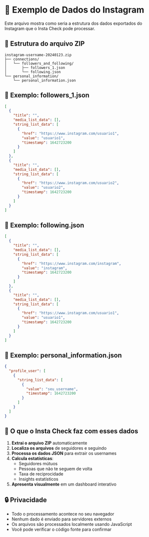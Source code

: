 # 📁 Exemplo de Dados do Instagram

Este arquivo mostra como seria a estrutura dos dados exportados do Instagram que o Insta Check pode processar.

## 📂 Estrutura do arquivo ZIP

```
instagram-username-20240123.zip
├── connections/
│   └── followers_and_following/
│       ├── followers_1.json
│       └── following.json
└── personal_information/
    └── personal_information.json
```

## 📄 Exemplo: followers_1.json

```json
[
  {
    "title": "",
    "media_list_data": [],
    "string_list_data": [
      {
        "href": "https://www.instagram.com/usuario1",
        "value": "usuario1",
        "timestamp": 1642723200
      }
    ]
  },
  {
    "title": "",
    "media_list_data": [],
    "string_list_data": [
      {
        "href": "https://www.instagram.com/usuario2", 
        "value": "usuario2",
        "timestamp": 1642723200
      }
    ]
  }
]
```

## 📄 Exemplo: following.json

```json
[
  {
    "title": "",
    "media_list_data": [],
    "string_list_data": [
      {
        "href": "https://www.instagram.com/instagram",
        "value": "instagram",
        "timestamp": 1642723200
      }
    ]
  },
  {
    "title": "",
    "media_list_data": [],
    "string_list_data": [
      {
        "href": "https://www.instagram.com/usuario1",
        "value": "usuario1", 
        "timestamp": 1642723200
      }
    ]
  }
]
```

## 📄 Exemplo: personal_information.json

```json
{
  "profile_user": [
    {
      "string_list_data": [
        {
          "value": "seu_username",
          "timestamp": 1642723200
        }
      ]
    }
  ]
}
```

## 🎯 O que o Insta Check faz com esses dados

1. **Extrai o arquivo ZIP** automaticamente
2. **Localiza os arquivos** de seguidores e seguindo
3. **Processa os dados JSON** para extrair os usernames
4. **Calcula estatísticas**:
   - Seguidores mútuos
   - Pessoas que não te seguem de volta
   - Taxa de reciprocidade
   - Insights estatísticos
5. **Apresenta visualmente** em um dashboard interativo

## 🔒 Privacidade

- Todo o processamento acontece no seu navegador
- Nenhum dado é enviado para servidores externos  
- Os arquivos são processados localmente usando JavaScript
- Você pode verificar o código fonte para confirmar

